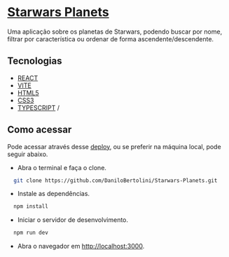 # [Starwars Planets]()

Uma aplicação sobre os planetas de Starwars, podendo buscar por nome, filtrar por característica ou ordenar de forma ascendente/descendente.

## Tecnologias

- [REACT](https://react.dev/)
- [VITE](https://vitejs.dev/)
- [HTML5](https://developer.mozilla.org/en-US/docs/Web/HTML)
- [CSS3](https://developer.mozilla.org/en-US/docs/Web/CSS)
- [TYPESCRIPT](https://www.typescriptlang.org/)
/
## Como acessar
  Pode acessar através desse [deploy](), ou se preferir na máquina local, pode seguir abaixo.
  - Abra o terminal e faça o clone.
  ```bash
    git clone https://github.com/DaniloBertolini/Starwars-Planets.git
  ```
  - Instale as dependências.
  ```bash
    npm install
  ```
  - Iniciar o servidor de desenvolvimento.
  ```bash
    npm run dev
  ```
  - Abra o navegador em [http://localhost:3000](http://localhost:3000).
